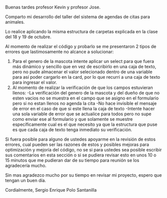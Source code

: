 Buenas tardes profesor Kevin y profesor Jose.

Comparto mi desarrollo del taller del sistema de agendas de citas para animales.

Lo realice aplicando la misma estructura de carpetas explicada en la clase del 18 y 19 de octubre.

Al momento de realizar el código y probarlo se me presentaron 2 tipos de errores que lastimosamente no alcance a solucionar:

1. Para el genero de la mascota intente aplicar un select para que fuera más dinámico y sencillo que en vez de escribirlo en una caja de texto, pero no pude almacenar el valor selecionado dentro de una variable para así poder cargarlo en la card, por lo que recurri a una caja de texto para ingresar el valor.
2. Al momento de realizar la verificación de que los campos estuvieran llenos:
    -La verificación del genero de la mascota y del dueño de que no esten vacios no se muestra en el campo que se asigno en el formulario pero si no estan llenos no agenda la cita
    -No hace invisible el mensaje de error en el caso de que si este llena la caja de texto
    -Intente hacer una sola variable de error que se actualice para todos pero no supe como enviar ese al formulario y que solamente se muestre específicamente cual es el que necesito ya que la estructura que puse es que cada caja de texto tenga inmediato su verificación.

Si fuera posible para alguno de ustedes apoyarme en la revisión de estos errores, cual pueden ser las razones de estos y posibles mejoras para optimización y mejoría del código, no se si para ustedes sea posible escribir sus comentarios en esta sección o si se pudiera revisar esto en unos 10 o 15 minutos que me pudieran dar de su tiempo para reunión se los agradecería mucho.

Sin mas agradezco mucho por su tiempo en revisar mi proyecto, espero que tengan un buen día.

Cordialmente,
Sergio Enrique Polo Santanilla